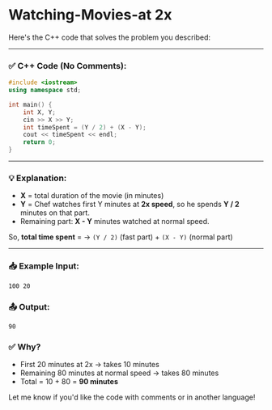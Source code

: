﻿# Watching-Movies-at 2x


Here's the C++ code that solves the problem you described:

---

### ✅ **C++ Code (No Comments):**

```cpp
#include <iostream>
using namespace std;

int main() {
    int X, Y;
    cin >> X >> Y;
    int timeSpent = (Y / 2) + (X - Y);
    cout << timeSpent << endl;
    return 0;
}
```

---

### 💡 **Explanation:**

* **X** = total duration of the movie (in minutes)
* **Y** = Chef watches first Y minutes at **2x speed**, so he spends **Y / 2** minutes on that part.
* Remaining part: **X - Y** minutes watched at normal speed.

So, **total time spent** =
→ `(Y / 2)` (fast part) + `(X - Y)` (normal part)

---

### 📥 Example Input:

```
100 20
```

### 📤 Output:

```
90
```

### ✅ Why?

* First 20 minutes at 2x → takes 10 minutes
* Remaining 80 minutes at normal speed → takes 80 minutes
* Total = 10 + 80 = **90 minutes**

Let me know if you'd like the code with comments or in another language!
